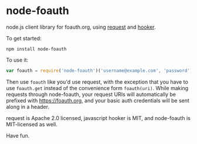 # node-foauth

node.js client library for foauth.org, using [request](https://github.com/mikeal/request) and [hooker](https://github.com/cowboy/javascript-hooker).

To get started:

```
npm install node-foauth
```

To use it:

```javascript
var foauth = require('node-foauth')('username@example.com', 'password');
```

Then use `foauth` like you'd use request, with the exception that you have to use `foauth.get` instead of the convenience form `foauth(uri)`. While making requests through node-foauth, your request URIs will automatically be prefixed with https://foauth.org, and your basic auth credentials will be sent along in a header.

request is Apache 2.0 licensed, javascript hooker is MIT, and node-foauth is MIT-licensed as well.

Have fun.
